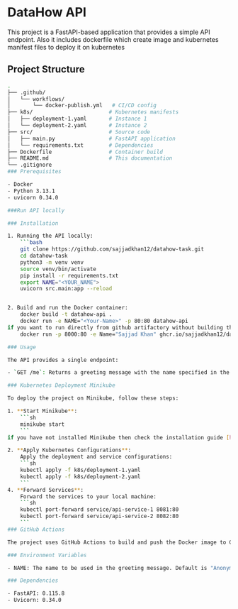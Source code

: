 # DataHow API

This project is a FastAPI-based application that provides a simple API endpoint. Also it includes dockerfile which create image and kubernetes manifest files to deploy it on kubernetes

## Project Structure
```bash
.
├── .github/
│   └── workflows/
│       └── docker-publish.yml   # CI/CD config
├── k8s/                        # Kubernetes manifests
│   ├── deployment-1.yaml       # Instance 1 
│   └── deployment-2.yaml       # Instance 2 
├── src/                        # Source code
│   ├── main.py                 # FastAPI application
│   └── requirements.txt        # Dependencies
├── Dockerfile                  # Container build
├── README.md                   # This documentation
└── .gitignore
### Prerequisites

- Docker
- Python 3.13.1
- uvicorn 0.34.0

###Run API locally

### Installation

1. Running the API locally:
    ```bash
    git clone https://github.com/sajjadkhan12/datahow-task.git
    cd datahow-task
    python3 -m venv venv
    source venv/bin/activate
    pip install -r requirements.txt
    export NAME="<YOUR_NAME"> 
    uvicorn src.main:app --reload 


2. Build and run the Docker container:
    docker build -t datahow-api .
    docker run -e NAME="<Your-Name>" -p 80:80 datahow-api
if you want to run directly from github artifactory without building the docker image then:
    docker run -p 8000:80 -e Name="Sajjad Khan" ghcr.io/sajjadkhan12/datahow-task/datahow-api 

### Usage

The API provides a single endpoint:

- `GET /me`: Returns a greeting message with the name specified in the environment variable [NAME].

### Kubernetes Deployment Minikube

To deploy the project on Minikube, follow these steps:

1. **Start Minikube**:
    ```sh
    minikube start
    ```
if you have not installed Minikube then check the installation guide [here](https://minikube.sigs.k8s.io/docs/start/)

2. **Apply Kubernetes Configurations**:
    Apply the deployment and service configurations:
    ```sh
    kubectl apply -f k8s/deployment-1.yaml 
    kubectl apply -f k8s/deployment-2.yaml
    ```
4. **Forward Services**:
    Forward the services to your local machine:
    ```sh
    kubectl port-forward service/api-service-1 8081:80
    kubectl port-forward service/api-service-2 8082:80
    ```
### GitHub Actions

The project uses GitHub Actions to build and push the Docker image to GitHub Container Registry. The workflow is defined in docker-publish.yaml.

### Environment Variables

- NAME: The name to be used in the greeting message. Default is "Anonymous".

### Dependencies

- FastAPI: 0.115.8
- Uvicorn: 0.34.0
